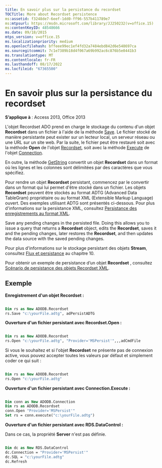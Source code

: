 ```yaml
---
title: En savoir plus sur la persistance du recordset
TOCTitle: More about Recordset persistence
ms:assetid: f3248de7-6eef-1dd0-ff96-557b411789e7
ms:mtpsurl: https://msdn.microsoft.com/library/JJ250232(v=office.15)
ms:contentKeyID: 48548666
ms.date: 09/18/2015
mtps_version: v=office.15
ms.localizationpriority: medium
ms.openlocfilehash: bffeee99ec1ef4fd32a7484ebd842d6e548697ca
ms.sourcegitcommit: 7c1e7389b18d4f067a69b992ac6c876b5e0441b3
ms.translationtype: MT
ms.contentlocale: fr-FR
ms.lasthandoff: 08/17/2022
ms.locfileid: "67365500"
---
```

# <a name="more-about-recordset-persistence"></a>En savoir plus sur la persistance du recordset

**S’applique à** : Access 2013, Office 2013

L'objet Recordset ADO prend en charge le stockage du contenu d'un objet **Recordset** dans un fichier à l'aide de la méthode [Save](save-method-ado.md). Le fichier stocké de manière persistante peut exister sur un lecteur local, un serveur réseau ou une URL sur un site web. Par la suite, le fichier peut être restauré soit avec la méthode **Open** de l'objet [Recordset](open-method-ado-recordset.md), soit avec la méthode [Execute](connection-object-ado.md) de l'objet [Connection](/office/vba/access/concepts/miscellaneous/execute-method-ado-connection).

En outre, la méthode [GetString](getstring-method-ado.md) convertit un objet **Recordset** dans un format où les lignes et les colonnes sont délimitées par des caractères que vous spécifiez.

Pour rendre un objet **Recordset** persistant, commencez par le convertir dans un format qui lui permet d'être stocké dans un fichier. Les objets **Recordset** peuvent être stockés au format ADTG (Advanced Data TableGram) propriétaire ou au format XML (Extensible Markup Language) ouvert. Des exemples utilisant ADTG sont présentés ci-dessous. Pour plus d'informations sur la persistance XML, consultez [Persistance des enregistrements au format XML](persisting-records-in-xml-format.md).

Save any pending changes in the persisted file. Doing this allows you to issue a query that returns a **Recordset** object, edits the **Recordset**, saves it and the pending changes, later restores the **Recordset**, and then updates the data source with the saved pending changes.

Pour plus d'informations sur le stockage persistant des objets **Stream**, consultez [Flux et persistance](streams-and-persistence.md) au chapitre 10.

Pour obtenir un exemple de persistance d’un objet **Recordset** , consultez  [Scénario de persistance des objets Recordset XML](xml-recordset-persistence-scenario.md).

## <a name="example"></a>Exemple

**Enregistrement d'un objet Recordset :**

```vb 
 
Dim rs as New ADODB.Recordset 
rs.Save "c:\yourFile.adtg", adPersistADTG 
```

**Ouverture d'un fichier persistant avec Recordset.Open :**

```vb 
 
Dim rs as New ADODB.Recordset 
rs.Open "c:\yourFile.adtg", "Provider='MSPersist'",,,adCmdFile
```

Si vous le souhaitez et si l'objet **Recordset** ne présente pas de connexion active, vous pouvez accepter toutes les valeurs par défaut et simplement coder ce qui suit :

```vb 
 
Dim rs as New ADODB.Recordset 
rs.Open "c:\yourFile.adtg" 
```

**Ouverture d'un fichier persistant avec Connection.Execute :**

```vb 
 
Dim conn as New ADODB.Connection 
Dim rs as ADODB.Recordset 
conn.Open "Provider='MSPersist'" 
Set rs = conn.execute("c:\yourFile.adtg") 
```

**Ouverture d'un fichier persistant avec RDS.DataControl :**

Dans ce cas, la propriété **Server** n'est pas définie.

```vb 
 
Dim dc as New RDS.DataControl 
dc.Connection = "Provider='MSPersist'" 
dc.SQL = "c:\yourFile.adtg" 
dc.Refresh
```

